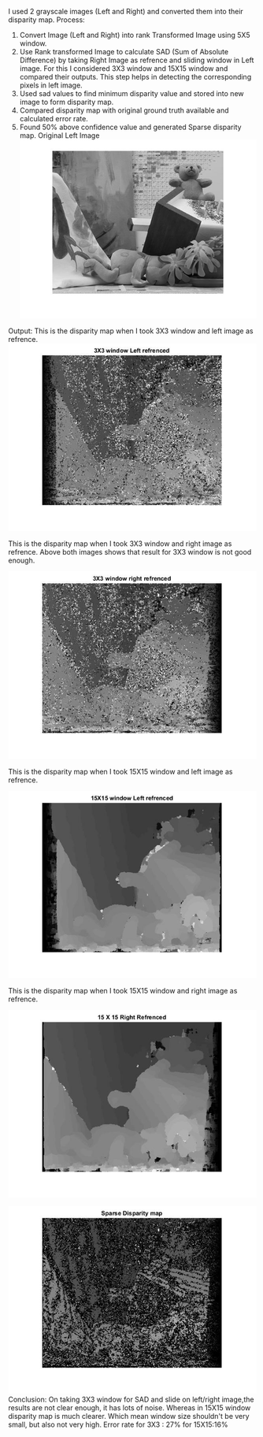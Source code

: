 I used 2 grayscale images (Left and Right) and converted them into their disparity map.
Process:
1. Convert Image (Left and Right) into rank Transformed Image using 5X5 window.
2. Use Rank transformed Image to calculate SAD (Sum of Absolute Difference) by taking Right Image as refrence and sliding window in Left image.
    For this I considered 3X3 window and 15X15 window and compared their outputs.
    This step helps in detecting the corresponding pixels in left image.
3. Used sad values to find minimum disparity value and stored into new image to form disparity map.
4. Compared disparity map with original ground truth available and calculated error rate.
5. Found 50% above confidence value and generated Sparse disparity map.
Original Left Image
![alt text](left_orig.jpg)

Output:
This is the disparity map when I took 3X3 window and left image as refrence.
![alt text](3_l.jpg)

This is the disparity map when I took 3X3 window and right image as refrence. 
Above both images shows that result for 3X3 window is not good enough.

![alt text](3_r.jpg)

This is the disparity map when I took 15X15 window and left image as refrence.

![alt text](15_l.jpg)

This is the disparity map when I took 15X15 window and right image as refrence.

![alt text](15_r.jpg)


![alt text](sparse.jpg)
Conclusion:
On taking 3X3 window for SAD and slide on left/right image,the results are not clear enough, it has lots of noise.
Whereas in 15X15 window disparity map is much clearer.
Which mean window size shouldn't be very small, but also not very high.
Error rate for 3X3 : 27%
for 15X15:16%

